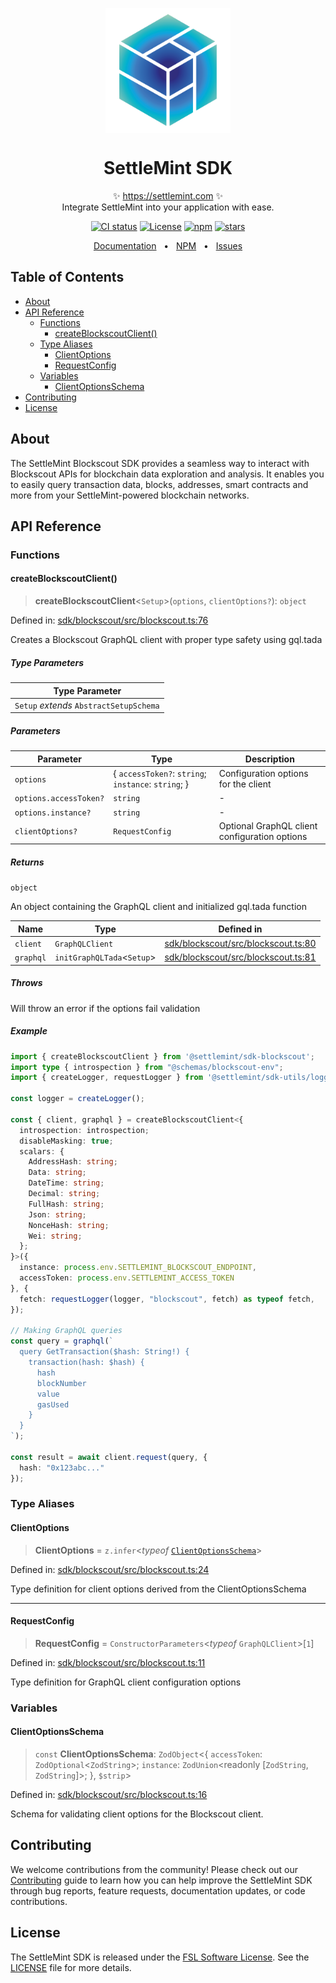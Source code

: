 <p align="center">
  <img src="https://github.com/settlemint/sdk/blob/main/logo.svg" width="200px" align="center" alt="SettleMint logo" />
  <h1 align="center">SettleMint SDK</h1>
  <p align="center">
    ✨ <a href="https://settlemint.com">https://settlemint.com</a> ✨
    <br/>
    Integrate SettleMint into your application with ease.
  </p>
</p>

<p align="center">
<a href="https://github.com/settlemint/sdk/actions?query=branch%3Amain"><img src="https://github.com/settlemint/sdk/actions/workflows/build.yml/badge.svg?event=push&branch=main" alt="CI status" /></a>
<a href="https://fsl.software" rel="nofollow"><img src="https://img.shields.io/npm/l/@settlemint/sdk-blockscout" alt="License"></a>
<a href="https://www.npmjs.com/package/@settlemint/sdk-blockscout" rel="nofollow"><img src="https://img.shields.io/npm/dw/@settlemint/sdk-blockscout" alt="npm"></a>
<a href="https://github.com/settlemint/sdk" rel="nofollow"><img src="https://img.shields.io/github/stars/settlemint/sdk" alt="stars"></a>
</p>

<div align="center">
  <a href="https://console.settlemint.com/documentation">Documentation</a>
  <span>&nbsp;&nbsp;•&nbsp;&nbsp;</span>
  <a href="https://www.npmjs.com/package/@settlemint/sdk-blockscout">NPM</a>
  <span>&nbsp;&nbsp;•&nbsp;&nbsp;</span>
  <a href="https://github.com/settlemint/sdk/issues">Issues</a>
  <br />
</div>

## Table of Contents

- [About](#about)
- [API Reference](#api-reference)
  - [Functions](#functions)
    - [createBlockscoutClient()](#createblockscoutclient)
  - [Type Aliases](#type-aliases)
    - [ClientOptions](#clientoptions)
    - [RequestConfig](#requestconfig)
  - [Variables](#variables)
    - [ClientOptionsSchema](#clientoptionsschema)
- [Contributing](#contributing)
- [License](#license)

## About

The SettleMint Blockscout SDK provides a seamless way to interact with Blockscout APIs for blockchain data exploration and analysis. It enables you to easily query transaction data, blocks, addresses, smart contracts and more from your SettleMint-powered blockchain networks.

## API Reference

### Functions

#### createBlockscoutClient()

> **createBlockscoutClient**\<`Setup`\>(`options`, `clientOptions?`): `object`

Defined in: [sdk/blockscout/src/blockscout.ts:76](https://github.com/settlemint/sdk/blob/v2.3.14/sdk/blockscout/src/blockscout.ts#L76)

Creates a Blockscout GraphQL client with proper type safety using gql.tada

##### Type Parameters

| Type Parameter |
| ------ |
| `Setup` *extends* `AbstractSetupSchema` |

##### Parameters

| Parameter | Type | Description |
| ------ | ------ | ------ |
| `options` | \{ `accessToken?`: `string`; `instance`: `string`; \} | Configuration options for the client |
| `options.accessToken?` | `string` | - |
| `options.instance?` | `string` | - |
| `clientOptions?` | `RequestConfig` | Optional GraphQL client configuration options |

##### Returns

`object`

An object containing the GraphQL client and initialized gql.tada function

| Name | Type | Defined in |
| ------ | ------ | ------ |
| `client` | `GraphQLClient` | [sdk/blockscout/src/blockscout.ts:80](https://github.com/settlemint/sdk/blob/v2.3.14/sdk/blockscout/src/blockscout.ts#L80) |
| `graphql` | `initGraphQLTada`\<`Setup`\> | [sdk/blockscout/src/blockscout.ts:81](https://github.com/settlemint/sdk/blob/v2.3.14/sdk/blockscout/src/blockscout.ts#L81) |

##### Throws

Will throw an error if the options fail validation

##### Example

```ts
import { createBlockscoutClient } from '@settlemint/sdk-blockscout';
import type { introspection } from "@schemas/blockscout-env";
import { createLogger, requestLogger } from '@settlemint/sdk-utils/logging';

const logger = createLogger();

const { client, graphql } = createBlockscoutClient<{
  introspection: introspection;
  disableMasking: true;
  scalars: {
    AddressHash: string;
    Data: string;
    DateTime: string;
    Decimal: string;
    FullHash: string;
    Json: string;
    NonceHash: string;
    Wei: string;
  };
}>({
  instance: process.env.SETTLEMINT_BLOCKSCOUT_ENDPOINT,
  accessToken: process.env.SETTLEMINT_ACCESS_TOKEN
}, {
  fetch: requestLogger(logger, "blockscout", fetch) as typeof fetch,
});

// Making GraphQL queries
const query = graphql(`
  query GetTransaction($hash: String!) {
    transaction(hash: $hash) {
      hash
      blockNumber
      value
      gasUsed
    }
  }
`);

const result = await client.request(query, {
  hash: "0x123abc..."
});
```

### Type Aliases

#### ClientOptions

> **ClientOptions** = `z.infer`\<*typeof* [`ClientOptionsSchema`](#clientoptionsschema)\>

Defined in: [sdk/blockscout/src/blockscout.ts:24](https://github.com/settlemint/sdk/blob/v2.3.14/sdk/blockscout/src/blockscout.ts#L24)

Type definition for client options derived from the ClientOptionsSchema

***

#### RequestConfig

> **RequestConfig** = `ConstructorParameters`\<*typeof* `GraphQLClient`\>\[`1`\]

Defined in: [sdk/blockscout/src/blockscout.ts:11](https://github.com/settlemint/sdk/blob/v2.3.14/sdk/blockscout/src/blockscout.ts#L11)

Type definition for GraphQL client configuration options

### Variables

#### ClientOptionsSchema

> `const` **ClientOptionsSchema**: `ZodObject`\<\{ `accessToken`: `ZodOptional`\<`ZodString`\>; `instance`: `ZodUnion`\<readonly \[`ZodString`, `ZodString`\]\>; \}, `$strip`\>

Defined in: [sdk/blockscout/src/blockscout.ts:16](https://github.com/settlemint/sdk/blob/v2.3.14/sdk/blockscout/src/blockscout.ts#L16)

Schema for validating client options for the Blockscout client.

## Contributing

We welcome contributions from the community! Please check out our [Contributing](https://github.com/settlemint/sdk/blob/main/.github/CONTRIBUTING.md) guide to learn how you can help improve the SettleMint SDK through bug reports, feature requests, documentation updates, or code contributions.

## License

The SettleMint SDK is released under the [FSL Software License](https://fsl.software). See the [LICENSE](https://github.com/settlemint/sdk/blob/main/LICENSE) file for more details.
